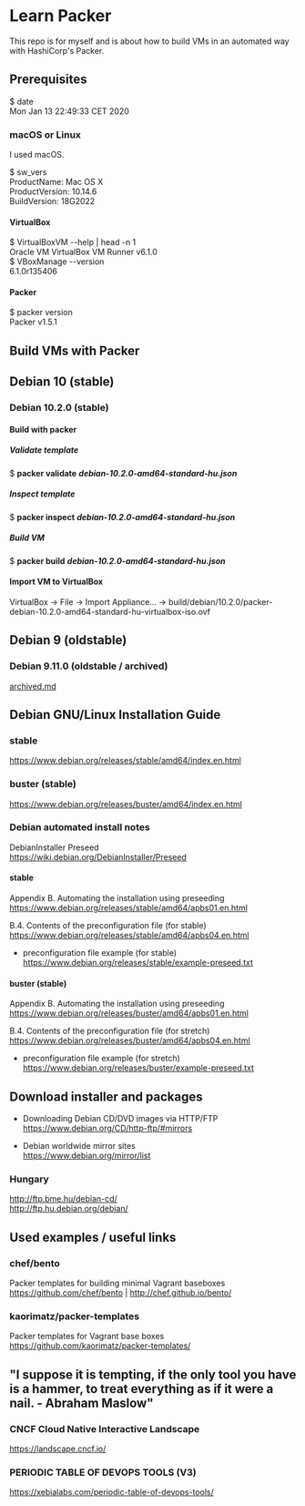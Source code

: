 # Learn Packer

This repo is for myself and is about how to build VMs in an automated way with HashiCorp's Packer.  

## Prerequisites

$ date  
Mon Jan 13 22:49:33 CET 2020     

### macOS or Linux

I used macOS.  

$ sw_vers  
ProductName:	Mac OS X  
ProductVersion:	10.14.6  
BuildVersion:	18G2022  

#### VirtualBox

$ VirtualBoxVM --help | head -n 1  
Oracle VM VirtualBox VM Runner v6.1.0  
$ VBoxManage --version  
6.1.0r135406  

#### Packer

$ packer version  
Packer v1.5.1  

## Build VMs with Packer

## Debian 10 (stable)

### Debian 10.2.0 (stable)

#### Build with packer

##### Validate template

$ **packer validate** ***debian-10.2.0-amd64-standard-hu.json***  

##### Inspect template

$ **packer inspect** ***debian-10.2.0-amd64-standard-hu.json***  

##### Build VM

$ **packer build** ***debian-10.2.0-amd64-standard-hu.json***  

#### Import VM to VirtualBox

VirtualBox -> File -> Import Appliance... -> build/debian/10.2.0/packer-debian-10.2.0-amd64-standard-hu-virtualbox-iso.ovf  

## Debian 9 (oldstable)

### Debian 9.11.0 (oldstable / archived)

[archived.md](archived.md)

## Debian GNU/Linux Installation Guide 

### stable

https://www.debian.org/releases/stable/amd64/index.en.html  

### buster (stable)

https://www.debian.org/releases/buster/amd64/index.en.html  

### Debian automated install notes

DebianInstaller Preseed  
https://wiki.debian.org/DebianInstaller/Preseed  

#### stable

Appendix B. Automating the installation using preseeding  
https://www.debian.org/releases/stable/amd64/apbs01.en.html  

B.4. Contents of the preconfiguration file (for stable)  
https://www.debian.org/releases/stable/amd64/apbs04.en.html  

  * preconfiguration file example (for stable)  
https://www.debian.org/releases/stable/example-preseed.txt  

#### buster (stable)

Appendix B. Automating the installation using preseeding  
https://www.debian.org/releases/buster/amd64/apbs01.en.html  

B.4. Contents of the preconfiguration file (for stretch)  
https://www.debian.org/releases/buster/amd64/apbs04.en.html  

  * preconfiguration file example (for stretch)  
https://www.debian.org/releases/buster/example-preseed.txt  

## Download installer and packages

  * Downloading Debian CD/DVD images via HTTP/FTP  
https://www.debian.org/CD/http-ftp/#mirrors  

  * Debian worldwide mirror sites  
https://www.debian.org/mirror/list  

### Hungary

http://ftp.bme.hu/debian-cd/  
http://ftp.hu.debian.org/debian/  

## Used examples / useful links

### chef/bento
Packer templates for building minimal Vagrant baseboxes  
https://github.com/chef/bento | http://chef.github.io/bento/  

### kaorimatz/packer-templates
Packer templates for Vagrant base boxes  
https://github.com/kaorimatz/packer-templates/  

## "I suppose it is tempting, if the only tool you have is a hammer, to treat everything as if it were a nail. - Abraham Maslow"

### CNCF Cloud Native Interactive Landscape
https://landscape.cncf.io/  

### PERIODIC TABLE OF DEVOPS TOOLS (V3)
https://xebialabs.com/periodic-table-of-devops-tools/  

